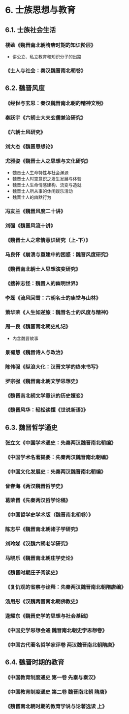 # 6. 士族思想与教育
## 6.1. 士族社会生活
### 楼劲《魏晋南北朝隋唐时期的知识阶层》
- 讲公立、私立教育和知识分子的出路

### 《士人与社会：秦汉魏晋南北朝卷》

## 6.2. 魏晋风度
### 《经世与玄思：秦汉魏晋南北朝的精神文明》
### 秦跃宇《六朝士大夫玄儒兼治研究》
### 《六朝士风研究》

### 刘大杰《魏晋思想论》

### 尤雅姿《魏晋士人之思想与文化研究》
- 魏晋士人生命特性与社会渊源
- 魏晋士人时空意识之发生发展与体验
- 魏晋士人生命情感建构、流变与造就
- 魏晋士人所从事的休闲娱乐活动
- 魏晋士人的幽默行为

### 冯友兰《魏晋风度二十讲》

### 刘强《魏晋风流十讲》

### 《魏晋士人之悲情意识研究（上-下）》

### 马良怀《崩溃与重建中的困惑：魏晋风度研究》

### 《魏晋南北朝士人思想演变研究》

### 《搜神志怪：魏晋人的幽明世界》

### 李磊《流风回雪：六朝名士的庙堂与山林》

### 萧华荣《人生如逆旅：魏晋名士的风度与精神》

### 周一良《魏晋南北朝史札记》
- 内含魏晋故事

### 景蜀慧《魏晋诗人与政治》

### 陈伟强《纵浪大化：汉晋文学的终末书写》

### 罗宗强《魏晋南北朝文学思想史》

### 《魏晋南北朝文学意识的历史嬗变》

### 《魏晋风华：轻松读懂《世说新语》》

## 6.3. 魏晋哲学通史
### 张立文《中国学术通史：先秦两汉魏晋南北朝编》

### 《中国学术名著提要：先秦两汉魏晋南北朝编》

### 《中国文化发展史：先秦两汉魏晋南北朝编》

### 曾春海《两汉魏晋哲学史》

### 葛荣晋《先秦两汉哲学论稿》

### 《中国哲学史学术版（魏晋南北朝卷）》

### 陈志平《魏晋南北朝诸子学研究》

### 刘玲娣《汉魏六朝老学研究》

### 马晓乐《魏晋南北朝庄学史论》

### 《魏晋时期庄子阅读史》

### 《复仇观的省察与诠释：先秦两汉魏晋南北朝隋唐编》

### 汤用彤《汉魏两晋南北朝佛教史》

### 逯耀东《魏晋史学的思想与社会基础》

### 《中国史学思想会通 魏晋南北朝史学思想卷》

### 《中国古代著名哲学家评卷 两汉魏晋南北朝隋唐》

## 6.4. 魏晋时期的教育
### 《中国教育制度通史 第一卷 先秦与秦汉》

### 《中国教育制度通史 第二卷 魏晋南北朝 隋唐》

### 《魏晋南北朝时期的教育学说与论著选读 上》

